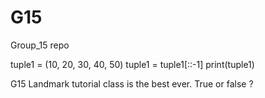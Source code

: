 # G15
Group_15 repo

tuple1 = (10, 20, 30, 40, 50)
tuple1 = tuple1[::-1]
print(tuple1)

G15 Landmark tutorial class is the best ever. True or false ?
